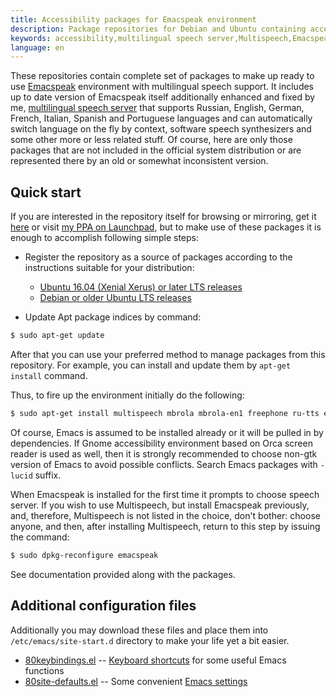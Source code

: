 ```yaml
---
title: Accessibility packages for Emacspeak environment
description: Package repositories for Debian and Ubuntu containing accessibility related software, such as enhanced and fixed version of Emacspeak, multilingual speech server, speech synthesizers and others.
keywords: accessibility,multilingual speech server,Multispeech,Emacspeak,Ubuntu,Debian
language: en
---
```


These repositories contain complete set of packages to make up ready
to use [Emacspeak](https://github.com/tvraman/emacspeak) environment
with multilingual speech support. It includes up to date version of
Emacspeak itself additionally enhanced and fixed by me,
[multilingual speech server](https://github.com/poretsky/multispeech)
that supports Russian, English, German, French, Italian, Spanish and
Portuguese languages and can automatically switch language on the fly
by context, software speech synthesizers and some other more or less
related stuff. Of course, here are only those packages that are not
included in the official system distribution or are represented there
by an old or somewhat inconsistent version.


## Quick start

If you are interested in the repository itself for browsing or
mirroring, get it [here](https://github.com/poretsky/ppa) or visit
[my PPA on Launchpad](https://launchpad.net/~poretsky/+archive/ubuntu/a11y),
but to make use of these packages it is enough to accomplish following
simple steps:

- Register the repository as a source of packages according to the
  instructions suitable for your distribution:
  - [Ubuntu 16.04 (Xenial Xerus) or later LTS releases](binding-lp.md)
  - [Debian or older Ubuntu LTS releases](binding-repo.md)

- Update Apt package indices by command:

```bash
$ sudo apt-get update
```

After that you can use your preferred method to manage packages from
this repository. For example, you can install and update them by
`apt-get install` command.

Thus, to fire up the environment initially do the following:

```bash
$ sudo apt-get install multispeech mbrola mbrola-en1 freephone ru-tts emacspeak
```

Of course, Emacs is assumed to be installed already or it will be
pulled in by dependencies. If Gnome accessibility environment based on
Orca screen reader is used as well, then it is strongly recommended to
choose non-gtk version of Emacs to avoid possible conflicts. Search
Emacs packages with `-lucid` suffix.

When Emacspeak is installed for the first time it prompts to choose
speech server. If you wish to use Multispeech, but install Emacspeak
previously, and, therefore, Multispeech is not listed in the choice,
don't bother: choose anyone, and then, after installing Multispeech,
return to this step by issuing the command:

```bash
$ sudo dpkg-reconfigure emacspeak
```

See documentation provided along with the packages.


## Additional configuration files

Additionally you may download these files and place them into
`/etc/emacs/site-start.d` directory to make your life yet a bit easier.

- [80keybindings.el](files/80keybindings.el) -- [Keyboard shortcuts](emacs-keybindings.md)
  for some useful Emacs functions
- [80site-defaults.el](files/80site-defaults.el) -- Some convenient
  [Emacs settings](emacs-settings.md)
